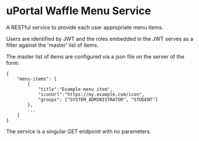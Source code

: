 # uPortal Waffle Menu Service

A RESTful service to provide each user appropriate menu items.

Users are identified by JWT and the roles embedded in the JWT serves as a filter against the 'master' list of items.

The master list of items are configured via a json file on the server of the form:

```
{
	"menu-items": [
		{
			"title":"Example menu item",
			"iconUrl":"https://my.example.com/icon",
			"groups": ["SYSTEM_ADMINISTRATOR", "STUDENT"]
		},
		...
	]
}
```

The service is a singular GET endpoint with no parameters.
